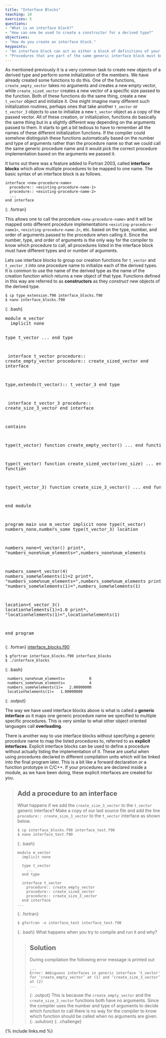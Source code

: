 ```yaml
---
title: "Interface Blocks"
teaching: 10
exercises: 5
questions:
- "What is an interface block?"
- "How can one be used to create a constructor for a derived type?"
objectives:
- "How do you create an interface block."
keypoints:
- "An interface block can act as either a block of definitions of your procedures (explicit interface) or as a means of associating different procedures with one common name (generic interface)."
- "Procedures that are part of the same generic interface block must be distinguishable from each other based on the number, order, and type of arguments passed."
---
```


As mentioned previously it is a very common task to create new objects of a derived type and perform some initialization of the members. We have already created some functions to do this. One of the functions, `create_empty_vector` takes no arguments and creates a new empty vector, while `create_sized_vector` creates a new vector of a specific size passed to the function. Both of these functions do the same thing, create a new `t_vector` object and initialize it. One might imagine many different such initialization routines, perhaps ones that take another `t_vector` or `t_vector_3` objects to use to initialize a new `t_vector` object as a copy of the passed vector. All of these creation, or initialization, functions do basically the same thing but in a slightly different way depending on the arguments passed to them. It starts to get a bit tedious to have to remember all the names of these different initialization functions. If the compiler could somehow distinguish these functions automatically based on the number and type of arguments rather than the procedure name so that we could call the same generic procedure name and it would pick the correct procedure implementation based on the arguments we passed it.

It turns out there was a feature added to Fortran 2003, called **interface blocks** which allow multiple procedures to be mapped to one name. The basic syntax of an interface block is as follows.
~~~
interface <new-procedure-name>
  procedure:: <existing-procedure-name-1>
  procedure:: <existing-procedure-name-2>
  ...
end interface
~~~
{: .fortran}

This allows one to call the procedure `<new-procedure-name>` and it will be mapped onto different procedure implementations `<existing-procedure-name1>`, `<existing-procedure-name-2>`, etc. based on the type, number, and order of arguments passed to the procedure when calling it. Since the number, type, and order of arguments is the only way for the compiler to know which procedure to call, all procedures listed in the interface block must have different types and or number of arguments.

Lets use interface blocks to group our creation functions for `t_vector` and `t_vector_3` into one procedure name to initialize each of the derived types. It is common to use the name of the derived type as the name of the creation function which returns a new object of that type. Functions defined in this way are referred to as **constructors** as they *construct* new objects of the derived type.

~~~
$ cp type_extension.f90 interface_blocks.f90
$ nano interface_blocks.f90
~~~
{: .bash}

<div class="gitfile" markdown="1">
<div class="language-plaintext fortran highlighter-rouge">
<div class="highlight">
<pre class="highlight">
module m_vector
  implicit none
  
  type t_vector
    ...
  end type
  
<span class="codehighlight">  interface t_vector
    procedure:: create_empty_vector
    procedure:: create_sized_vector
  end interface</span>
  
  type,extends(t_vector):: t_vector_3
  end type
  
<span class="codehighlight">  interface t_vector_3
    procedure:: create_size_3_vector
  end interface</span>
  
  contains
  
  type(t_vector) function create_empty_vector()
    ...
  end function
  
  type(t_vector) function create_sized_vector(vec_size)
    ...
  end function
  
  type(t_vector_3) function create_size_3_vector()
    ...
  end function
  
end module

program main
  use m_vector
  implicit none
  type(t_vector) numbers_none,numbers_some
  type(t_vector_3) location
  
  numbers_none=<span class="codehighlight">t_vector()</span>
  print*, "numbers_none%num_elements=",numbers_none%num_elements
  
  numbers_some=<span class="codehighlight">t_vector(4)</span>
  numbers_some%elements(1)=2
  print*, "numbers_some%num_elements=",numbers_some%num_elements
  print*, "numbers_some%elements(1)=",numbers_some%elements(1)
  
  location=<span class="codehighlight">t_vector_3()</span>
  location%elements(1)=1.0
  print*, "location%elements(1)=",location%elements(1)
  
end program
</pre></div></div>
{: .fortran}
[interface_blocks.f90](https://github.com/acenet-arc/fortran_oop_as_a_second_language/blob/gh-pages/code/interface_blocks.f90)
</div>

~~~
$ gfortran interface_blocks.f90 interface_blocks
$ ./interface_blocks
~~~
{: .bash}
~~~
 numbers_none%num_elements=           0
 numbers_some%num_elements=           4
 numbers_some%elements(1)=   2.00000000    
 location%elements(1)=   1.00000000    
~~~
{: .output}

The way we have used interface blocks above is what is called a **generic interface** as it maps one generic procedure name we specified to multiple specific procedures. This is very similar to what other object oriented languages call **overloading**.

There is another way to use interface blocks without specifying a generic procedure name to map the listed procedures to, referred to as **explicit interfaces**. Explicit interface blocks can be used to define a procedure without actually listing the implementation of it. These are useful when using procedures declared in different compilation units which will be linked into the final program later. This is a bit like a forward declaration or a function prototype in C/C++. If your procedures are declared inside a module, as we have been doing, these explicit interfaces are created for you.

> ## Add a procedure to an interface
> What happens if we add the `create_size_3_vector` to the `t_vector` generic interface? Make a copy of our last source file and add the line `procedure:: create_size_3_vector` to the `t_vector` interface as shown below.
> ~~~
> $ cp interface_blocks.f90 interface_test.f90
> $ nano interface_test.f90
> ~~~
> {: .bash}
> ~~~
> module m_vector
>   implicit none
>   
>   type t_vector
>     ...
>   end type
>   
>   interface t_vector
>     procedure:: create_empty_vector
>     procedure:: create_sized_vector
>     procedure:: create_size_3_vector
>   end interface
> ...
> ~~~
> {: .fortran}
> ~~~
> $ gfortran -o interface_test interface_test.f90
> ~~~
> {: .bash}
> What happens when you try to compile and run it and why?
> > ## Solution
> > During compilation the following error message is printed out
> > ~~~
> > ...
> > Error: Ambiguous interfaces in generic interface 't_vector' for ‘create_empty_vector’ at (1) and ‘create_size_3_vector’ at (2)
> > ...
> > ~~~
> > {: .output}
> > This is because the `create_empty_vector` and the `create_size_3_vector` functions both have no arguments. Since the compiler uses the number and type of arguments to decide which function to call there is no way for the compiler to know which function should be called when no arguments are given.
> {: .solution}
{: .challenge}

{% include links.md %}

